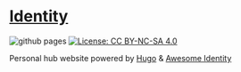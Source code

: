 # [Identity](https://www.reyth.dev)
![github pages](https://github.com/Blamas/identity/actions/workflows/gh-pages.yml/badge.svg)
[![License: CC BY-NC-SA 4.0](https://img.shields.io/badge/License-CC%20BY--NC--SA%204.0-lightgrey.svg)](http://creativecommons.org/licenses/by-nc-sa/4.0/)

Personal hub website powered by [Hugo](https://gohugo.io/) & [Awesome Identity](https://github.com/posquit0/hugo-awesome-identity/)